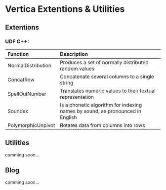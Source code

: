 # Vertica Extentions & Utilities

## Extentions

### UDF C++:

| Function                      | Description                                                                          |
|:----------------------------- |:------------------------------------------------------------------------------------ |
| NormalDistribution            | Produces a set of normally distributed random values                                 |
| ConcatRow                     | Concatenate several columns to a single string                                       |
| SpellOutNumber                | Translates numeric values to their textual representation                            |
| Soundex                       | Is a phonetic algorithm for indexing names by sound, as pronounced in English        |
| PolymorphicUnpivot            | Rotates data from columns into rows                                                  |

## Utilities 

comming soon...

## Blog

comming soon...
